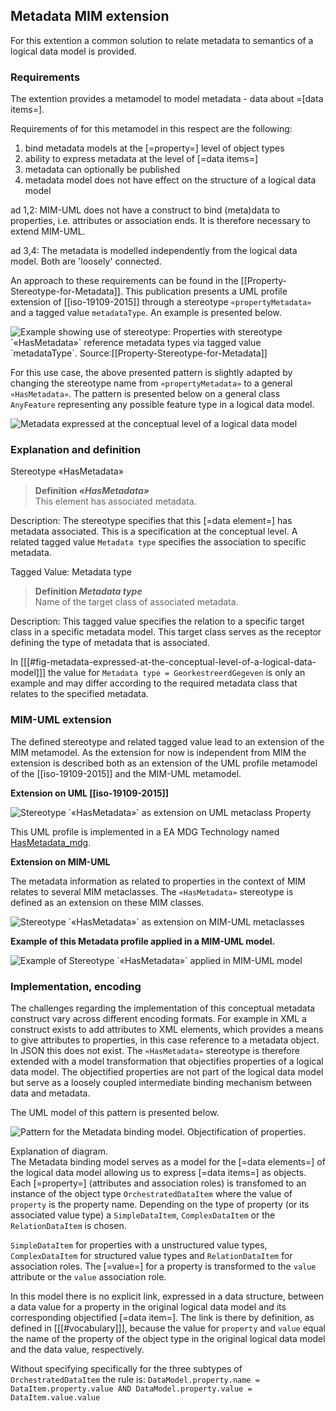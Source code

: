 ## Metadata MIM extension

For this extention a common solution to relate metadata to semantics of a logical data model is provided.


### Requirements

The extention provides a metamodel to model metadata - data about =[data items=]. 

Requirements of for this metamodel in this respect are the following:

1. bind metadata models at the [=property=] level of object types
2. ability to express metadata at the level of [=data items=]
3. metadata can optionally be published
4. metadata model does not have effect on the structure of a logical data model


ad 1,2: MIM-UML does not have a construct to bind (meta)data to properties, i.e. attributes or association ends. It is therefore necessary to extend MIM-UML.

ad 3,4: The metadata is modelled independently from the logical data model. Both are 'loosely' connected.

An approach to these requirements can be found in the [[Property-Stereotype-for-Metadata]]. This publication presents a UML profile extension of [[iso-19109-2015]] through a stereotype `«propertyMetadata»` and a tagged value `metadataType`. An example is presented below.

![](media/example_extension.png "Example showing use of stereotype: Properties with stereotype `«HasMetadata»` reference metadata types via tagged value `metadataType`. Source:[[Property-Stereotype-for-Metadata]]")

For this use case, the above presented pattern is slightly adapted by changing the stereotype name from `«propertyMetadata»` to a general `«HasMetadata»`. The pattern is presented below on a general class `AnyFeature` representing any possible feature type in a logical data model.

![](media/ProductmodelProxy.png "Metadata expressed at the conceptual level of a logical data model")

### Explanation and definition

Stereotype «HasMetadata»
>   **Definition <dfn>«HasMetadata»</dfn>**  
>   This element has associated metadata.

Description:
The stereotype specifies that this [=data element=] has metadata associated. This is a specification at the conceptual level. A related tagged value `Metadata type` specifies the association to specific metadata.

Tagged Value: Metadata type
>   **Definition <dfn>Metadata type</dfn>**  
>   Name of the target class of associated metadata.

Description:
This tagged value specifies the relation to a specific target class in a specific metadata model. This target class serves as the receptor defining the type of metadata that is associated.

In [[[#fig-metadata-expressed-at-the-conceptual-level-of-a-logical-data-model]]] the value for `Metadata type = GeorkestreerdGegeven` is only an example and may differ according to the required metadata class that relates to the specified metadata.

### MIM-UML extension

The defined stereotype and related tagged value lead to an extension of the MIM metamodel. As the extension for now is independent from MIM the extension is described both as an extension of the UML profile metamodel of the [[iso-19109-2015]] and the MIM-UML metamodel.

**Extension on UML [[iso-19109-2015]]**

![](media/UML%20extension.png "Stereotype `«HasMetadata»` as extension on UML metaclass Property")

This UML profile is implemented in a EA MDG Technology named [HasMetadata_mdg](UML-profile/HasMetadata_mdg_build01.xml).

**Extension on MIM-UML**

The metadata information as related to properties in the context of MIM relates to several MIM metaclasses. The `«HasMetadata»` stereotype is defined as an extension on these MIM classes.

![](media/MIM%20hasMetadata%20extensie.png "Stereotype `«HasMetadata»` as extension on MIM-UML metaclasses")
 
 **Example of this Metadata profile applied in a MIM-UML model.**
 
 ![](media/Example_gebouw.png "Example of Stereotype `«HasMetadata»` applied in MIM-UML model")

### Implementation, encoding

The challenges regarding the implementation of this conceptual metadata construct vary across different encoding formats. For example in XML a construct exists to add attributes to XML elements, which provides a means to give attributes to properties, in this case reference to a metadata object. In JSON this does not exist. The `«HasMetadata»` stereotype is therefore extended with a model transformation that objectifies properties of a logical data model. The objectified properties are not part of the logical data model but serve as a loosely coupled intermediate binding mechanism between data and metadata.

The UML model of this pattern is presented below.

![](media/Binding%20model.png "Pattern for the Metadata binding model. Objectification of properties.")

Explanation of diagram.  
The Metadata binding model serves as a model for the [=data elements=] of the logical data model allowing us to express [=data items=] as objects. Each [=property=] (attributes and association roles) is transfomed to an instance of the object type `OrchestratedDataItem` where the value of `property` is the property name. Depending on the type of property (or its associated value type) a `SimpleDataItem`, `ComplexDataItem` or the `RelationDataItem` is chosen.

`SimpleDataItem` for properties with a unstructured value types, `ComplexDataItem` for structured value types and `RelationDataItem` for association roles.
The [=value=] for a property is transformed to the `value` attribute or the `value` association role.

In this model there is no explicit link, expressed in a data structure, between a data value for a property in the original logical data model and its corresponding objectified [=data item=]. The link is there by definition, as defined in [[[#vocabulary]]], because the value for `property` and `value` equal the name of the property of the object type in the original logical data model and the data value, respectively.

Without specifying specifically for the three subtypes of `OrchestratedDataItem` the rule is: `DataModel.property.name = DataItem.property.value AND DataModel.property.value = DataItem.value.value`

